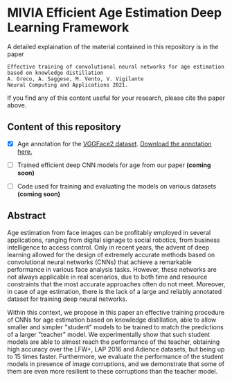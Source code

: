 # MIVIA Efficient Age Estimation Deep Learning Framework

A detailed explaination of the material contained in this repository is in the paper
```
Effective training of convolutional neural networks for age estimation based on knowledge distillation
A. Greco, A. Saggese, M. Vento, V. Vigilante
Neural Computing and Applications 2021.
```
If you find any of this content useful for your research, please cite the paper above.


## Content of this repository
- [X] Age annotation for the [VGGFace2 dataset](https://www.robots.ox.ac.uk/~vgg/data/vgg_face2/). [Download the annotation here.](https://github.com/MiviaLab/AgeEstimationFramework/releases/tag/0)
- [ ] Trained efficient deep CNN models for age from our paper **(coming soon)**
- [ ] Code used for training and evaluating the models on various datasets **(coming soon)**



## Abstract

Age  estimation  from  face  images  can  be profitably  employed  in  several  applications,  ranging from  digital  signage  to  social  robotics,  from  business intelligence to access control. Only in recent years, the advent  of  deep  learning  allowed  for  the  design  of  extremely accurate methods based on convolutional neural  networks  (CNNs)  that  achieve  a  remarkable  performance in various face analysis tasks.
However, these networks are not always applicable in real scenarios, due to  both  time  and  resource  constraints  that  the  most accurate  approaches  often  do  not  meet.  Moreover,  in case of age estimation, there is the lack of a large and reliably annotated dataset for training deep neural networks.

Within this context, we propose in this paper an effective training procedure of CNNs for age estimation based on knowledge distillation, able to allow smaller and simpler "student" models to be trained to match the predictions of a larger "teacher" model.
We experimentally  show  that  such  student  models  are  able  to almost reach the performance of the teacher, obtaining high accuracy over the LFW+, LAP 2016 and Adience datasets, but being up to 15 times faster. Furthermore, we evaluate the performance of the student models in presence of image corruptions, and we demonstrate that some of them are even more resilient to these corruptions than the teacher model.


